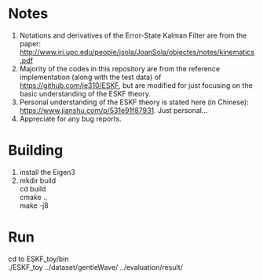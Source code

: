 # Notes
1. Notations and derivatives of the Error-State Kalman Filter are from the paper: http://www.iri.upc.edu/people/jsola/JoanSola/objectes/notes/kinematics.pdf
2. Majority of the codes in this repository are from the reference implementation (along with the test data) of https://github.com/je310/ESKF, but are modified for just focusing on the basic understanding of the ESKF theory.
3. Personal understanding of the ESKF theory is stated here (in Chinese): https://www.jianshu.com/p/531e91f87931. Just personal...
4. Appreciate for any bug reports.


# Building 
1.  install the Eigen3
2.  mkdir build \
    cd build \
    cmake .. \
    make -j8

# Run
cd to ESKF_toy/bin \
./ESKF_toy ../dataset/gentleWave/ ../evaluation/result/
